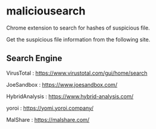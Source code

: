 # maliciousearch
Chrome extension to search for hashes of suspicious file.

Get the suspicious file information from the following site.

## Search Engine
VirusTotal : https://www.virustotal.com/gui/home/search

JoeSandbox : https://www.joesandbox.com/

HybridAnalysis : https://www.hybrid-analysis.com/

yoroi : https://yomi.yoroi.company/

MalShare : https://malshare.com/
